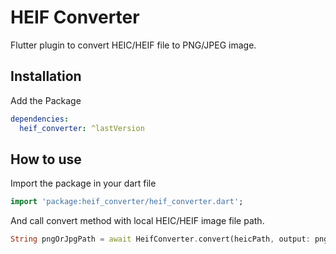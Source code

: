 # HEIF Converter

Flutter plugin to convert HEIC/HEIF file to PNG/JPEG image.

## Installation

Add the Package

```yaml
dependencies:
  heif_converter: ^lastVersion
```

## How to use

Import the package in your dart file

```dart
import 'package:heif_converter/heif_converter.dart';
```

And call convert method with local HEIC/HEIF image file path.

```dart
String pngOrJpgPath = await HeifConverter.convert(heicPath, output: pngOrJpgPath);
```
